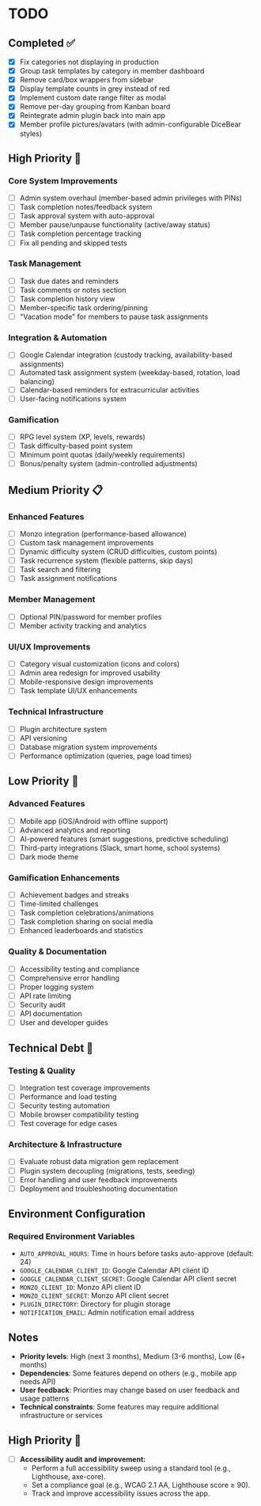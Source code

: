 # TODO

## Completed ✅

- [x] Fix categories not displaying in production
- [x] Group task templates by category in member dashboard
- [x] Remove card/box wrappers from sidebar
- [x] Display template counts in grey instead of red
- [x] Implement custom date range filter as modal
- [x] Remove per-day grouping from Kanban board
- [x] Reintegrate admin plugin back into main app
- [x] Member profile pictures/avatars (with admin-configurable DiceBear styles)

## High Priority 🎯

### Core System Improvements
- [ ] Admin system overhaul (member-based admin privileges with PINs)
- [ ] Task completion notes/feedback system
- [ ] Task approval system with auto-approval
- [ ] Member pause/unpause functionality (active/away status)
- [ ] Task completion percentage tracking
- [ ] Fix all pending and skipped tests

### Task Management
- [ ] Task due dates and reminders
- [ ] Task comments or notes section
- [ ] Task completion history view
- [ ] Member-specific task ordering/pinning
- [ ] "Vacation mode" for members to pause task assignments

### Integration & Automation
- [ ] Google Calendar integration (custody tracking, availability-based assignments)
- [ ] Automated task assignment system (weekday-based, rotation, load balancing)
- [ ] Calendar-based reminders for extracurricular activities
- [ ] User-facing notifications system

### Gamification
- [ ] RPG level system (XP, levels, rewards)
- [ ] Task difficulty-based point system
- [ ] Minimum point quotas (daily/weekly requirements)
- [ ] Bonus/penalty system (admin-controlled adjustments)

## Medium Priority 📋

### Enhanced Features
- [ ] Monzo integration (performance-based allowance)
- [ ] Custom task management improvements
- [ ] Dynamic difficulty system (CRUD difficulties, custom points)
- [ ] Task recurrence system (flexible patterns, skip days)
- [ ] Task search and filtering
- [ ] Task assignment notifications

### Member Management
- [ ] Optional PIN/password for member profiles
- [ ] Member activity tracking and analytics

### UI/UX Improvements
- [ ] Category visual customization (icons and colors)
- [ ] Admin area redesign for improved usability
- [ ] Mobile-responsive design improvements
- [ ] Task template UI/UX enhancements

### Technical Infrastructure
- [ ] Plugin architecture system
- [ ] API versioning
- [ ] Database migration system improvements
- [ ] Performance optimization (queries, page load times)

## Low Priority 🚀

### Advanced Features
- [ ] Mobile app (iOS/Android with offline support)
- [ ] Advanced analytics and reporting
- [ ] AI-powered features (smart suggestions, predictive scheduling)
- [ ] Third-party integrations (Slack, smart home, school systems)
- [ ] Dark mode theme

### Gamification Enhancements
- [ ] Achievement badges and streaks
- [ ] Time-limited challenges
- [ ] Task completion celebrations/animations
- [ ] Task completion sharing on social media
- [ ] Enhanced leaderboards and statistics

### Quality & Documentation
- [ ] Accessibility testing and compliance
- [ ] Comprehensive error handling
- [ ] Proper logging system
- [ ] API rate limiting
- [ ] Security audit
- [ ] API documentation
- [ ] User and developer guides

## Technical Debt 🔧

### Testing & Quality
- [ ] Integration test coverage improvements
- [ ] Performance and load testing
- [ ] Security testing automation
- [ ] Mobile browser compatibility testing
- [ ] Test coverage for edge cases

### Architecture & Infrastructure
- [ ] Evaluate robust data migration gem replacement
- [ ] Plugin system decoupling (migrations, tests, seeding)
- [ ] Error handling and user feedback improvements
- [ ] Deployment and troubleshooting documentation

## Environment Configuration

### Required Environment Variables
- `AUTO_APPROVAL_HOURS`: Time in hours before tasks auto-approve (default: 24)
- `GOOGLE_CALENDAR_CLIENT_ID`: Google Calendar API client ID
- `GOOGLE_CALENDAR_CLIENT_SECRET`: Google Calendar API client secret
- `MONZO_CLIENT_ID`: Monzo API client ID
- `MONZO_CLIENT_SECRET`: Monzo API client secret
- `PLUGIN_DIRECTORY`: Directory for plugin storage
- `NOTIFICATION_EMAIL`: Admin notification email address

## Notes

- **Priority levels**: High (next 3 months), Medium (3-6 months), Low (6+ months)
- **Dependencies**: Some features depend on others (e.g., mobile app needs API)
- **User feedback**: Priorities may change based on user feedback and usage patterns
- **Technical constraints**: Some features may require additional infrastructure or services

## High Priority 🎯
- [ ] **Accessibility audit and improvement:**
    - Perform a full accessibility sweep using a standard tool (e.g., Lighthouse, axe-core).
    - Set a compliance goal (e.g., WCAG 2.1 AA, Lighthouse score ≥ 90).
    - Track and improve accessibility issues across the app.
